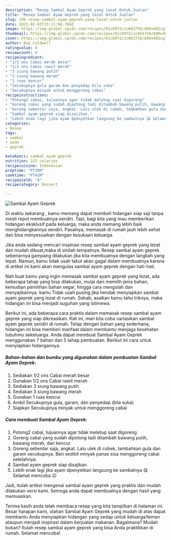 ```yaml
---
description: "Resep Sambal Ayam Geprek yang lezat Untuk Jualan"
title: "Resep Sambal Ayam Geprek yang lezat Untuk Jualan"
slug: 196-resep-sambal-ayam-geprek-yang-lezat-untuk-jualan
date: 2021-02-03T15:11:04.784Z
image: https://img-global.cpcdn.com/recipes/01c89f2c1c663756/680x482cq70/sambal-ayam-geprek-foto-resep-utama.jpg
thumbnail: https://img-global.cpcdn.com/recipes/01c89f2c1c663756/680x482cq70/sambal-ayam-geprek-foto-resep-utama.jpg
cover: https://img-global.cpcdn.com/recipes/01c89f2c1c663756/680x482cq70/sambal-ayam-geprek-foto-resep-utama.jpg
author: Ray Caldwell
ratingvalue: 4
reviewcount: 4
recipeingredient:
- "1/2 ons Cabai merah besar"
- "1/2 ons Cabai rawit merah"
- "3 siung bawang putih"
- "3 siung bawang merah"
- "1 ruas kencur"
- "Secukupnya gula garam dan penyedap bila suka"
- "Secukupnya minyak untuk menggoreng cabai"
recipeinstructions:
- "Potong2 cabai, tujuannya agar tidak meletup saat digoreng"
- "Goreng cabai yang sudah dipotong tadi ditambah bawang putih, bawang merah, dan kencur."
- "Goreng sebentar saja, angkat. Lalu ulek di cobek, tambahkan gula dan garam secukupnya. Beri sedikit minyak panas sisa menggoreng cabai setelahnya."
- "Sambal ayam geprek siap disajikan."
- "Lebih enak lagi jika ayam dpenyetkan langsung ke sambalnya 😋 Selamat mencoba 😉"
categories:
- Resep
tags:
- sambal
- ayam
- geprek

katakunci: sambal ayam geprek 
nutrition: 222 calories
recipecuisine: Indonesian
preptime: "PT36M"
cooktime: "PT42M"
recipeyield: "4"
recipecategory: Dessert

---
```



![Sambal Ayam Geprek](https://img-global.cpcdn.com/recipes/01c89f2c1c663756/680x482cq70/sambal-ayam-geprek-foto-resep-utama.jpg)

Di waktu  sekarang , kamu memang dapat membeli hidangan siap saji tanpa mesti repot membuatnya sendiri. Tapi, bagi kita yang mau memberikan hidangan eksklusif pada keluarga, maka anda memang lebih baik menghidangkannya sendiri. Pasalnya, memasak di rumah jauh lebih sehat dan bisa menyesuaikan dengan kesukaan keluarga.

Jika anda sedang mencari inspirasi resep sambal ayam geprek yang lezat dan mudah dibuat,maka di sinilah tempatnya. Resep sambal ayam geprek  sebenarnya gampang dilakukan jika kita membuatnya dengan langkah yang tepat. Namun, kamu tidak usah takut akan gagal dalam membuatnya 
karena di artikel ini kami akan mengulas sambal ayam geprek dengan hati-hati.  



Nah buat kamu yang ingin memasak sambal ayam geprek yang lezat, ada beberapa tahap yang bisa dilakukan, mulai dari memilih jenis bahan, kemudian pemilihan bahan segar, hingga cara mengolah dan menyajikannya. kamu Tidak usah pusing jika hendak menyiapkan sambal ayam geprek yang lezat di rumah. Sebab, asalkan kamu  tahu triknya, maka hidangan ini bisa menjadi suguhan yang istimewa.

Berikut ini, ada beberapa cara praktis  dalam memasak resep sambal ayam geprek yang siap dikreasikan. Kali ini, mari kita coba variasikan sambal ayam geprek sendiri di rumah. Tetap dengan bahan yang sederhana, hidangan ini bisa memberi manfaat dalam membantu menjaga kesehatan tubuhmu sekeluarga. Anda dapat membuat Sambal Ayam Geprek menggunakan 7 bahan dan 5 tahap pembuatan. Berikut ini cara untuk menyiapkan hidangannya.

<!--inarticleads1-->

##### Bahan-bahan dan bumbu yang digunakan dalam pembuatan Sambal Ayam Geprek:

1. Sediakan 1/2 ons Cabai merah besar
1. Gunakan 1/2 ons Cabai rawit merah
1. Sediakan 3 siung bawang putih
1. Sediakan 3 siung bawang merah
1. Gunakan 1 ruas kencur
1. Ambil Secukupnya gula, garam, dan penyedap (bila suka)
1. Siapkan Secukupnya minyak untuk menggoreng cabai




<!--inarticleads2-->

##### Cara membuat Sambal Ayam Geprek:

1. Potong2 cabai, tujuannya agar tidak meletup saat digoreng
1. Goreng cabai yang sudah dipotong tadi ditambah bawang putih, bawang merah, dan kencur.
1. Goreng sebentar saja, angkat. Lalu ulek di cobek, tambahkan gula dan garam secukupnya. Beri sedikit minyak panas sisa menggoreng cabai setelahnya.
1. Sambal ayam geprek siap disajikan.
1. Lebih enak lagi jika ayam dpenyetkan langsung ke sambalnya 😋 Selamat mencoba 😉




Jadi, itulah artikel mengenai  sambal ayam geprek  yang praktis dan mudah dilakukan versi kami. Semoga anda dapat membuatnya dengan hasil yang memuaskan. 

Terima kasih anda telah membaca resep yang kita tampilkan di halaman ini. Besar harapan kami, olahan  Sambal Ayam Geprek yang mudah di atas dapat membantu Anda menyiapkan hidangan yang sedap untuk keluarga/teman ataupun menjadi inspirasi dalam berjualan makanan. Bagaimana? Mudah bukan? Itulah resep sambal ayam geprek yang bisa Anda praktikkan di rumah. Selamat mencoba!

